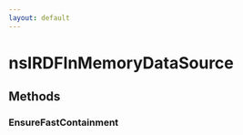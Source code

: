 ```yaml
---
layout: default
---
```


# nsIRDFInMemoryDataSource #

## Methods ##

### EnsureFastContainment ###
